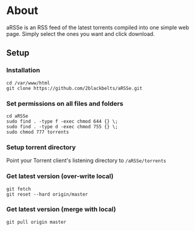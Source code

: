 # About
aRSSe is an RSS feed of the latest torrents compiled into one simple web page. Simply select the ones you want and click download. 

## Setup

### Installation
```
cd /var/www/html
git clone https://github.com/2blackbelts/aRSSe.git

```

### Set permissions on all files and folders
```
cd aRSSe
sudo find . -type f -exec chmod 644 {} \;
sudo find . -type d -exec chmod 755 {} \;
sudo chmod 777 torrents
```

### Setup torrent directory
Point your Torrent client's listening directory to ```/aRSSe/torrents```

### Get latest version (over-write local)
```
git fetch
git reset --hard origin/master
```
### Get latest version (merge with local)
```
git pull origin master
```